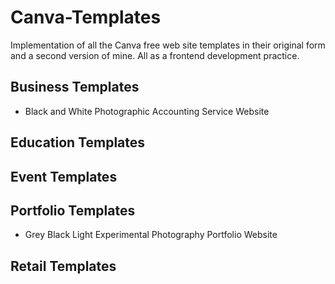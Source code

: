 # Canva-Templates

Implementation of all the Canva free web site templates in their original form and a second version of mine. All as a frontend development practice.

## Business Templates

- Black and White Photographic Accounting Service Website

## Education Templates

## Event Templates

## Portfolio Templates

- Grey Black Light Experimental Photography Portfolio Website

## Retail Templates
